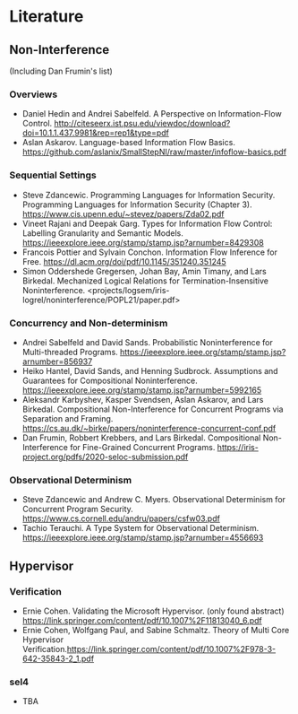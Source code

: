 # Literature

## Non-Interference
(Including Dan Frumin's list)

### Overviews

- Daniel Hedin and Andrei Sabelfeld. A Perspective on Information-Flow Control.  <http://citeseerx.ist.psu.edu/viewdoc/download?doi=10.1.1.437.9981&rep=rep1&type=pdf> 
- Aslan Askarov. Language-based Information Flow Basics. <https://github.com/aslanix/SmallStepNI/raw/master/infoflow-basics.pdf>

### Sequential Settings

- Steve Zdancewic. Programming Languages for Information Security. Programming Languages for Information Security (Chapter 3). <https://www.cis.upenn.edu/~stevez/papers/Zda02.pdf>
- Vineet Rajani and Deepak Garg. Types for Information Flow Control: Labelling Granularity and Semantic Models. <https://ieeexplore.ieee.org/stamp/stamp.jsp?arnumber=8429308>
- Francois Pottier and Sylvain Conchon. Information Flow Inference for Free. <https://dl.acm.org/doi/pdf/10.1145/351240.351245>
- Simon Oddershede Gregersen, Johan Bay, Amin Timany, and Lars Birkedal. Mechanized Logical Relations for Termination-Insensitive Noninterference. <projects/logsem/iris-logrel/noninterference/POPL21/paper.pdf>

### Concurrency and Non-determinism

- Andrei Sabelfeld and David Sands. Probabilistic Noninterference for Multi-threaded Programs. <https://ieeexplore.ieee.org/stamp/stamp.jsp?arnumber=856937>
- Heiko Hantel, David Sands, and Henning Sudbrock. Assumptions and Guarantees for Compositional Noninterference. <https://ieeexplore.ieee.org/stamp/stamp.jsp?arnumber=5992165>
- Aleksandr Karbyshev, Kasper Svendsen, Aslan Askarov, and Lars Birkedal. Compositional Non-Interference for Concurrent Programs via Separation and Framing. <https://cs.au.dk/~birke/papers/noninterference-concurrent-conf.pdf>
- Dan Frumin, Robbert Krebbers, and Lars Birkedal. Compositional Non-Interference for Fine-Grained Concurrent Programs. <https://iris-project.org/pdfs/2020-seloc-submission.pdf>

### Observational Determinism
- Steve Zdancewic and Andrew C. Myers. Observational Determinism for Concurrent Program Security. <https://www.cs.cornell.edu/andru/papers/csfw03.pdf>
- Tachio Terauchi. A Type System for Observational Determinism. <https://ieeexplore.ieee.org/stamp/stamp.jsp?arnumber=4556693>

## Hypervisor

### Verification
- Ernie Cohen. Validating the Microsoft Hypervisor. (only found abstract) <https://link.springer.com/content/pdf/10.1007%2F11813040_6.pdf>
- Ernie Cohen, Wolfgang Paul, and Sabine Schmaltz. Theory of Multi Core Hypervisor Verification.<https://link.springer.com/content/pdf/10.1007%2F978-3-642-35843-2_1.pdf>

### sel4
- TBA
